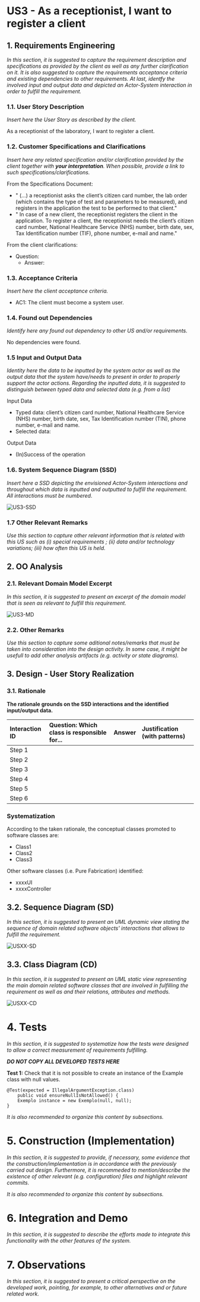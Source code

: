 # US3 - As a receptionist, I want to register a client 

## 1. Requirements Engineering

*In this section, it is suggested to capture the requirement description and specifications as provided by the client as well as any further clarification on it. It is also suggested to capture the requirements acceptance criteria and existing dependencies to other requirements. At last, identfy the involved input and output data and depicted an Actor-System interaction in order to fulfill the requirement.*


### 1.1. User Story Description

*Insert here the User Story as described by the client.*

As a receptionist of the laboratory, I want to register a client.

### 1.2. Customer Specifications and Clarifications 

*Insert here any related specification and/or clarification provided by the client together with **your interpretation**. When possible, provide a link to such specifications/clarifications.*

From the Specifications Document:

  * " (...) a receptionist asks the client’s citizen card number, the lab order (which contains the type of test and parameters to be measured), and registers in the application the test to be performed to that client."
  * " In case of a new client, the receptionist registers the client in the application. To register a client, the receptionist needs the client’s citizen card number, National Healthcare Service (NHS) number, birth date, sex, Tax Identification number (TIF), phone number, e-mail and name."
  
From the client clarifications:

  * Question:
    * Answer:

### 1.3. Acceptance Criteria

*Insert here the client acceptance criteria.*

  * AC1: The client must become a system user.

### 1.4. Found out Dependencies

*Identify here any found out dependency to other US and/or requirements.*

No dependencies were found.

### 1.5 Input and Output Data

*Identity here the data to be inputted by the system actor as well as the output data that the system have/needs to present in order to properly support the actor actions. Regarding the inputted data, it is suggested to distinguish between typed data and selected data (e.g. from a list)*

Input Data

  * Typed data: client’s citizen card number, National Healthcare Service (NHS) number, birth date, sex, Tax Identification number (TIN), phone number, e-mail and name.
  * Selected data:
  
Output Data

  * (In)Success of the operation


### 1.6. System Sequence Diagram (SSD)

*Insert here a SSD depicting the envisioned Actor-System interactions and throughout which data is inputted and outputted to fulfill the requirement. All interactions must be numbered.*

![US3-SSD](US3-SSD.svg)


### 1.7 Other Relevant Remarks

*Use this section to capture other relevant information that is related with this US such as (i) special requirements ; (ii) data and/or technology variations; (iii) how often this US is held.* 


## 2. OO Analysis

### 2.1. Relevant Domain Model Excerpt 
*In this section, it is suggested to present an excerpt of the domain model that is seen as relevant to fulfill this requirement.* 

![US3-MD](US3-MD.svg)

### 2.2. Other Remarks

*Use this section to capture some aditional notes/remarks that must be taken into consideration into the design activity. In some case, it might be usefull to add other analysis artifacts (e.g. activity or state diagrams).* 



## 3. Design - User Story Realization 

### 3.1. Rationale

**The rationale grounds on the SSD interactions and the identified input/output data.**

| Interaction ID | Question: Which class is responsible for... | Answer  | Justification (with patterns)  |
|:-------------  |:--------------------- |:------------|:---------------------------- |
| Step 1  		 |							 |             |                              |
| Step 2  		 |							 |             |                              |
| Step 3  		 |							 |             |                              |
| Step 4  		 |							 |             |                              |
| Step 5  		 |							 |             |                              |
| Step 6  		 |							 |             |                              |              

### Systematization ##

According to the taken rationale, the conceptual classes promoted to software classes are: 

 * Class1
 * Class2
 * Class3

Other software classes (i.e. Pure Fabrication) identified: 
 * xxxxUI  
 * xxxxController

## 3.2. Sequence Diagram (SD)

*In this section, it is suggested to present an UML dynamic view stating the sequence of domain related software objects' interactions that allows to fulfill the requirement.* 

![USXX-SD](USXX-SD.svg)

## 3.3. Class Diagram (CD)

*In this section, it is suggested to present an UML static view representing the main domain related software classes that are involved in fulfilling the requirement as well as and their relations, attributes and methods.*

![USXX-CD](USXX-CD.svg)

# 4. Tests 
*In this section, it is suggested to systematize how the tests were designed to allow a correct measurement of requirements fulfilling.* 

**_DO NOT COPY ALL DEVELOPED TESTS HERE_**

**Test 1:** Check that it is not possible to create an instance of the Example class with null values. 

	@Test(expected = IllegalArgumentException.class)
		public void ensureNullIsNotAllowed() {
		Exemplo instance = new Exemplo(null, null);
	}

*It is also recommended to organize this content by subsections.* 

# 5. Construction (Implementation)

*In this section, it is suggested to provide, if necessary, some evidence that the construction/implementation is in accordance with the previously carried out design. Furthermore, it is recommeded to mention/describe the existence of other relevant (e.g. configuration) files and highlight relevant commits.*

*It is also recommended to organize this content by subsections.* 

# 6. Integration and Demo 

*In this section, it is suggested to describe the efforts made to integrate this functionality with the other features of the system.*


# 7. Observations

*In this section, it is suggested to present a critical perspective on the developed work, pointing, for example, to other alternatives and or future related work.*





